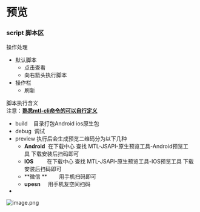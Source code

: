 # 预览

<a name="v4OAo"></a>
### script 脚本区
操作处理

- 默认脚本
  - 点击查看
  - 向右箭头执行脚本
- 操作栏
  - 刷新

脚本执行含义<br />注意：[**熟悉mtl-cli命令的可以自行定义**](http://mtltoolsdocs20190806.test.app.yyuap.com/0201-mtl-cli-detail)

- build    目录打包Android ios原生包
- debug  调试 
- preview 执行后会生成预览二维码分为以下几种
  - **Android**  在下载中心 查找 MTL-JSAPI-原生预览工具-Android预览工具 下载安装后扫码即可
  - **IOS**         在下载中心 查找 MTL-JSAPI-原生预览工具-IOS预览工具 下载安装后扫码即可
  - **微信 **        用手机扫码即可
  - **upesn**     用手机友空间扫码
- <br />

![image.png](https://cdn.nlark.com/yuque/0/2019/png/271500/1566008864150-084e99b9-f9e9-4bee-b085-42bb0b190d2a.png#align=left&display=inline&height=395&name=image.png&originHeight=434&originWidth=268&size=27302&status=done&width=243.63635835568778)
